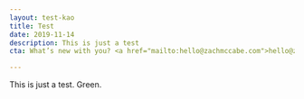 ```yaml
---
layout: test-kao
title: Test
date: 2019-11-14
description: This is just a test
cta: What’s new with you? <a href="mailto:hello@zachmccabe.com">hello@zachmccabe.com</a>

---
```


This is just a test. Green.
